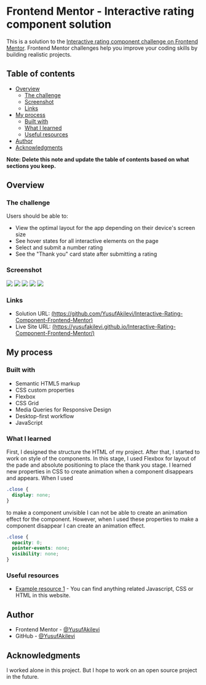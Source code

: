 # Frontend Mentor - Interactive rating component solution

This is a solution to the [Interactive rating component challenge on Frontend Mentor](https://www.frontendmentor.io/challenges/interactive-rating-component-koxpeBUmI). Frontend Mentor challenges help you improve your coding skills by building realistic projects.

## Table of contents

- [Overview](#overview)
  - [The challenge](#the-challenge)
  - [Screenshot](#screenshot)
  - [Links](#links)
- [My process](#my-process)
  - [Built with](#built-with)
  - [What I learned](#what-i-learned)
  - [Useful resources](#useful-resources)
- [Author](#author)
- [Acknowledgments](#acknowledgments)

**Note: Delete this note and update the table of contents based on what sections you keep.**

## Overview

### The challenge

Users should be able to:

- View the optimal layout for the app depending on their device's screen size
- See hover states for all interactive elements on the page
- Select and submit a number rating
- See the "Thank you" card state after submitting a rating

### Screenshot

![](./desktop-design.png)
![](./desktop-design-thankyou.png)
![](./mobile-design.png)
![](./mobile-design-active.png)
![](./mobile-design-thankyou.png)

### Links

- Solution URL: [(https://github.com/YusufAkilevi/Interactive-Rating-Component-Frontend-Mentor)](https://github.com/YusufAkilevi/Interactive-Rating-Component-Frontend-Mentor)
- Live Site URL: [(https://yusufakilevi.github.io/Interactive-Rating-Component-Frontend-Mentor/)](https://yusufakilevi.github.io/Interactive-Rating-Component-Frontend-Mentor/)

## My process

### Built with

- Semantic HTML5 markup
- CSS custom properties
- Flexbox
- CSS Grid
- Media Queries for Responsive Design
- Desktop-first workflow
- JavaScript

### What I learned

First, I designed the structure the HTML of my project. After that, I started to work on style of the components. In this stage, I used Flexbox for layout of the pade and absolute positioning to place the thank you stage. I learned new properties in CSS to create animation when a component disappears and appears. When I used

```css
.close {
  display: none;
}
```

to make a component unvisible I can not be able to create an animation effect for the component. However, when I used these properties to make a component disappear I can create an animation effect.

```css
.close {
  opacity: 0;
  pointer-events: none;
  visibility: none;
}
```

### Useful resources

- [Example resource 1](https://developer.mozilla.org/en-US/) - You can find anything related Javascript, CSS or HTML in this website.

## Author

- Frontend Mentor - [@YusufAkilevi](https://www.frontendmentor.io/profile/YusufAkilevi)
- GitHub - [@YusufAkilevi](https://github.com/YusufAkilevi)

## Acknowledgments

I worked alone in this project. But I hope to work on an open source project in the future.
